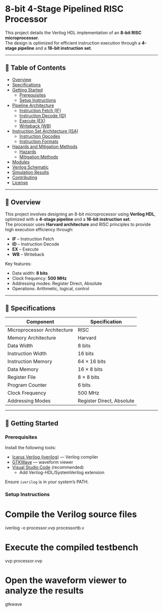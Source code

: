 # 8-bit 4-Stage Pipelined RISC Processor

This project details the Verilog HDL implementation of an **8-bit RISC microprocessor**.  
The design is optimized for efficient instruction execution through a **4-stage pipeline** and a **16-bit instruction set**.

---

## 🧭 Table of Contents

- [Overview](#overview)
- [Specifications](#specifications)
- [Getting Started](#getting-started)
  - [Prerequisites](#prerequisites)
  - [Setup Instructions](#setup-instructions)
- [Pipeline Architecture](#pipeline-architecture)
  - [Instruction Fetch (IF)](#instruction-fetch-if)
  - [Instruction Decode (ID)](#instruction-decode-id)
  - [Execute (EX)](#execute-ex)
  - [Writeback (WB)](#writeback-wb)
- [Instruction Set Architecture (ISA)](#instruction-set-architecture-isa)
  - [Instruction Opcodes](#instruction-opcodes)
  - [Instruction Formats](#instruction-formats)
- [Hazards and Mitigation Methods](#hazards-and-mitigation-methods)
  - [Hazards](#hazards)
  - [Mitigation Methods](#mitigation-methods)
- [Modules](#modules)
- [Verilog Schematic](#verilog-schematic)
- [Simulation Results](#simulation-results)
- [Contributing](#contributing)
- [License](#license)

---

## 📌 Overview

This project involves designing an 8-bit microprocessor using **Verilog HDL**, optimized with a **4-stage pipeline** and a **16-bit instruction set**.  
The processor uses **Harvard architecture** and RISC principles to provide high execution efficiency through:

- **IF** – Instruction Fetch  
- **ID** – Instruction Decode  
- **EX** – Execute  
- **WB** – Writeback  

Key features:

- Data width: **8 bits**  
- Clock frequency: **500 MHz**  
- Addressing modes: Register Direct, Absolute  
- Operations: Arithmetic, logical, control

---

## 🧾 Specifications

| Component               | Specification           |
|--------------------------|----------------------------|
| Microprocessor Architecture | RISC                        |
| Memory Architecture         | Harvard                     |
| Data Width                  | 8 bits                      |
| Instruction Width           | 16 bits                     |
| Instruction Memory          | 64 × 16 bits                |
| Data Memory                 | 16 × 8 bits                 |
| Register File               | 8 × 8 bits                  |
| Program Counter             | 6 bits                      |
| Clock Frequency             | 500 MHz                     |
| Addressing Modes            | Register Direct, Absolute   |

---

## 🧰 Getting Started

### Prerequisites

Install the following tools:

- [Icarus Verilog (iverilog)](https://bleyer.org/icarus/) — Verilog compiler
- [GTKWave](http://gtkwave.sourceforge.net/) — waveform viewer
- [Visual Studio Code](https://code.visualstudio.com/) (recommended)
  - Add Verilog-HDL/SystemVerilog extension

Ensure `iverilog` is in your system’s PATH.

### Setup Instructions

# Compile the Verilog source files
iverilog -o processor.vvp processortb.v

# Execute the compiled testbench
vvp processor.vvp

# Open the waveform viewer to analyze the results
gtkwave

